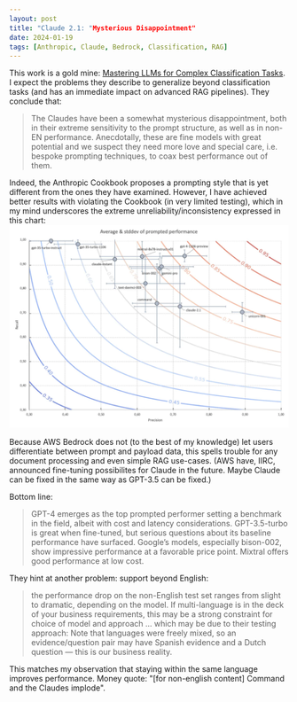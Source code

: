 ```yaml
---
layout: post
title: "Claude 2.1: "Mysterious Disappointment"
date: 2024-01-19
tags: [Anthropic, Claude, Bedrock, Classification, RAG]
---
```


This work is a gold mine: [Mastering LLMs for Complex Classification Tasks](https://medium.com/@olaf.lenzmann/mastering-llms-for-complex-classification-tasks-64f0bda2edf3). I expect the problems they describe to generalize beyond classification tasks (and has an immediate impact on advanced RAG pipelines). They conclude that:
> The Claudes have been a somewhat mysterious disappointment, both in their extreme sensitivity to the prompt structure, as well as in non-EN performance. Anecdotally, these are fine models with great potential and we suspect they need more love and special care, i.e. bespoke prompting techniques, to coax best performance out of them.

Indeed, the Anthropic Cookbook proposes a prompting style that is yet different from the ones they have examined. However, I have achieved better results with violating the Cookbook (in very limited testing), which in my mind underscores the extreme unreliability/inconsistency expressed in this chart: \
![Chart #1](assets/img/claude21-disappointment.png)

Because AWS Bedrock does not (to the best of my knowledge) let users differentiate between prompt and payload data, this spells trouble for any document processing and even simple RAG use-cases.
(AWS have, IIRC, announced fine-tuning possibilites for Claude in the future. Maybe Claude can be fixed in the same way as GPT-3.5 can be fixed.)
 
Bottom line:
> GPT-4 emerges as the top prompted performer setting a benchmark in the field, albeit with cost and latency considerations. GPT-3.5-turbo is great when fine-tuned, but serious questions about its baseline performance have surfaced. Google’s models, especially bison-002, show impressive performance at a favorable price point. Mixtral offers good performance at low cost.

They hint at another problem: support beyond English:
> the performance drop on the non-English test set ranges from slight to dramatic, depending on the model. If multi-language is in the deck of your business requirements, this may be a strong constraint for choice of model and approach
... which may be due to their testing approach:
> Note that languages were freely mixed, so an evidence/question pair may have Spanish evidence and a Dutch question — this is our business reality.

This matches my observation that staying within the same language improves performance. Money quote: "[for non-english content] Command and the Claudes implode".